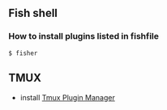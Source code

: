## Fish shell

### How to install plugins listed in fishfile

```
$ fisher
```

## TMUX

* install [Tmux Plugin Manager](https://github.com/tmux-plugins/tpm)
